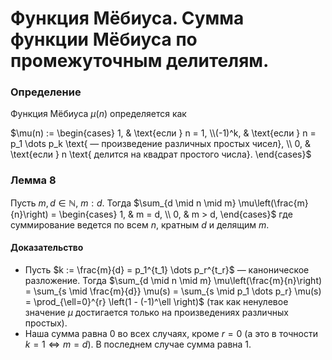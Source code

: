 # Функция Мёбиуса. Сумма функции Мёбиуса по промежуточным делителям.

### **Определение**

Функция Мёбиуса $\mu(n)$ определяется как

$\mu(n) := \begin{cases} 1, & \text{если } n = 1, \\(-1)^k, & \text{если } n = p_1 \dots p_k \text{ — произведение различных простых чисел}, \\ 0, & \text{если } n \text{ делится на квадрат простого числа}. \end{cases}$

### **Лемма 8**

Пусть $m, d \in \mathbb{N}$, $m : d$. Тогда
$\sum_{d \mid n \mid m} \mu\left(\frac{m}{n}\right) = \begin{cases} 1, & m = d, \\ 0, & m > d, \end{cases}$
где суммирование ведется по всем $n$, кратным $d$ и делящим $m$.

#### **Доказательство**

+ Пусть $k := \frac{m}{d} = p_1^{t_1} \dots p_r^{t_r}$ — каноническое разложение. Тогда
  $\sum_{d \mid n \mid m} \mu\left(\frac{m}{n}\right) = \sum_{s \mid \frac{m}{d}} \mu(s) = \sum_{s \mid p_1 \dots p_r} \mu(s) = \prod_{\ell=0}^{r} \left(1 - (-1)^\ell \right)$
  (так как ненулевое значение $\mu$ достигается только на произведениях различных простых).
+ Наша сумма равна 0 во всех случаях, кроме $r = 0$ (а это в точности $k = 1 \iff m = d$). В последнем случае сумма равна 1.
